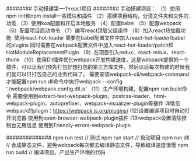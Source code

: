 ########
手动搭建第一个react项目
########
手动搭建项目：
（1）使用npm init和npm install一些模块和插件
（2）搭建项目结构，分清文件夹和文件的功能
（3）使用koa配置和开启本地服务
（4）配置babel
（5）配置webpack
（6）配置项目启动命令
（7）编写react顶层父级组件
（8）加入react热加载功能:
    使用react-hot-loader
    需要在babel配置文件中加入react-hot-loader/babel的plugins
    同时需要在webpack配置文件中加入react-hot-loader/patch和HotModuleReplacementPlugin
（9）在项目引入redux、react-redux、react-thunk
（10）使用Dll插件优化webpack开发构建速度，这是webpack提供的一个插件，可以让我们预先打包好想打包的第三方库文件，然后以后每次构建的时候我们就可以只打包自己的业务代码了。
需要安装webpack-cli/webpack-command才能配置npm run dll命令中执行webpack --config './webpack/webpack.config.dll.js'
（11）生产环境构建，配置npm run build命令
需要使用到extract-text-webpack-plugin、postcss-loader、html-webpack-plugin、autoprefixer、webpack-visualizer-plugin等插件
详情见webpack的plugin：https://webpack.js.org/plugins/
(12)设置编译项目时自动打开浏览器
使用到open-browser-webpack-plugin插件
(13)webpack设置清除控制台无用信息
使用到Friendly-errors-webpack-plugin


##############
npm run test // 测试
npm run start // 启动项目
npm run dll // 合成静态文件，避免webpack每次都去编译静态文件，导致编译速度很慢
npm run build // 编译项目，产出生产环境的代码